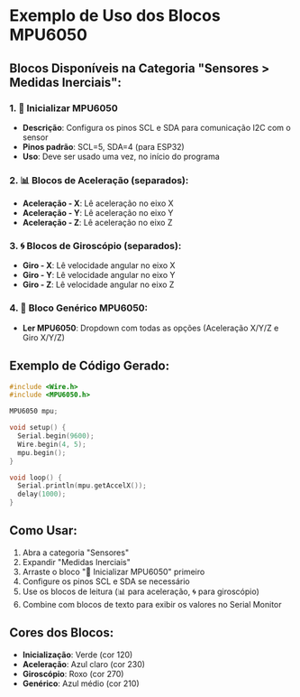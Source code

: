 # Exemplo de Uso dos Blocos MPU6050

## Blocos Disponíveis na Categoria "Sensores > Medidas Inerciais":

### 1. 🔧 Inicializar MPU6050
- **Descrição**: Configura os pinos SCL e SDA para comunicação I2C com o sensor
- **Pinos padrão**: SCL=5, SDA=4 (para ESP32)
- **Uso**: Deve ser usado uma vez, no início do programa

### 2. 📊 Blocos de Aceleração (separados):
- **Aceleração - X**: Lê aceleração no eixo X
- **Aceleração - Y**: Lê aceleração no eixo Y  
- **Aceleração - Z**: Lê aceleração no eixo Z

### 3. 🌀 Blocos de Giroscópio (separados):
- **Giro - X**: Lê velocidade angular no eixo X
- **Giro - Y**: Lê velocidade angular no eixo Y
- **Giro - Z**: Lê velocidade angular no eixo Z

### 4. 📡 Bloco Genérico MPU6050:
- **Ler MPU6050**: Dropdown com todas as opções (Aceleração X/Y/Z e Giro X/Y/Z)

## Exemplo de Código Gerado:

```cpp
#include <Wire.h>
#include <MPU6050.h>

MPU6050 mpu;

void setup() {
  Serial.begin(9600);
  Wire.begin(4, 5);
  mpu.begin();
}

void loop() {
  Serial.println(mpu.getAccelX());
  delay(1000);
}
```

## Como Usar:

1. Abra a categoria "Sensores"
2. Expandir "Medidas Inerciais"
3. Arraste o bloco "🔧 Inicializar MPU6050" primeiro
4. Configure os pinos SCL e SDA se necessário
5. Use os blocos de leitura (📊 para aceleração, 🌀 para giroscópio)
6. Combine com blocos de texto para exibir os valores no Serial Monitor

## Cores dos Blocos:
- **Inicialização**: Verde (cor 120)
- **Aceleração**: Azul claro (cor 230) 
- **Giroscópio**: Roxo (cor 270)
- **Genérico**: Azul médio (cor 210)
